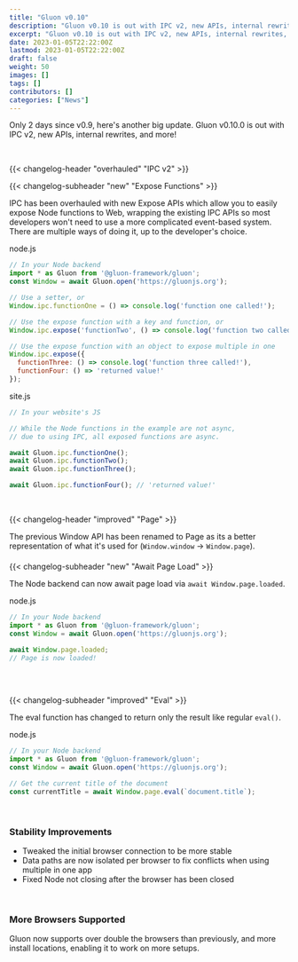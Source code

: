 ```yaml
---
title: "Gluon v0.10"
description: "Gluon v0.10 is out with IPC v2, new APIs, internal rewrites, and more!"
excerpt: "Gluon v0.10 is out with IPC v2, new APIs, internal rewrites, and more!"
date: 2023-01-05T22:22:00Z
lastmod: 2023-01-05T22:22:00Z
draft: false
weight: 50
images: []
tags: []
contributors: []
categories: ["News"]
---
```


Only 2 days since v0.9, here's another big update. Gluon v0.10.0 is out with IPC v2, new APIs, internal rewrites, and more!

<br>


{{< changelog-header "overhauled" "IPC v2" >}}

{{< changelog-subheader "new" "Expose Functions" >}}

IPC has been overhauled with new Expose APIs which allow you to easily expose Node functions to Web, wrapping the existing IPC APIs so most developers won't need to use a more complicated event-based system. There are multiple ways of doing it, up to the developer's choice.

<div class="glow" style="--glow-hue: 320">
<div class="filename">node.js</div>

```js
// In your Node backend
import * as Gluon from '@gluon-framework/gluon';
const Window = await Gluon.open('https://gluonjs.org');

// Use a setter, or
Window.ipc.functionOne = () => console.log('function one called!');

// Use the expose function with a key and function, or
Window.ipc.expose('functionTwo', () => console.log('function two called!'));

// Use the expose function with an object to expose multiple in one
Window.ipc.expose({
  functionThree: () => console.log('function three called!'),
  functionFour: () => 'returned value!'
});
```

</div>

<div class="glow" style="--glow-hue: 220">
<div class="filename">site.js</div>

```js
// In your website's JS

// While the Node functions in the example are not async,
// due to using IPC, all exposed functions are async.

await Gluon.ipc.functionOne();
await Gluon.ipc.functionTwo();
await Gluon.ipc.functionThree();

await Gluon.ipc.functionFour(); // 'returned value!'
```

</div>

<br>

{{< changelog-header "improved" "Page" >}}

The previous Window API has been renamed to Page as its a better representation of what it's used for (`Window.window` -> `Window.page`).

<div style="margin-bottom: 20px"></div>

{{< changelog-subheader "new" "Await Page Load" >}}

The Node backend can now await page load via `await Window.page.loaded`.

<div class="glow" style="--glow-hue: 320">
<div class="filename">node.js</div>

```js
// In your Node backend
import * as Gluon from '@gluon-framework/gluon';
const Window = await Gluon.open('https://gluonjs.org');

await Window.page.loaded;
// Page is now loaded!
```

</div>

<div style="margin-bottom: 60px"></div>

{{< changelog-subheader "improved" "Eval" >}}

The eval function has changed to return only the result like regular `eval()`.

<div class="glow" style="--glow-hue: 320">
<div class="filename">node.js</div>

```js
// In your Node backend
import * as Gluon from '@gluon-framework/gluon';
const Window = await Gluon.open('https://gluonjs.org');

// Get the current title of the document
const currentTitle = await Window.page.eval(`document.title`);
```

</div>

<br>

### Stability Improvements

- Tweaked the initial browser connection to be more stable
- Data paths are now isolated per browser to fix conflicts when using multiple in one app
- Fixed Node not closing after the browser has been closed

<br>


### More Browsers Supported

Gluon now supports over double the browsers than previously, and more install locations, enabling it to work on more setups.

<br>
